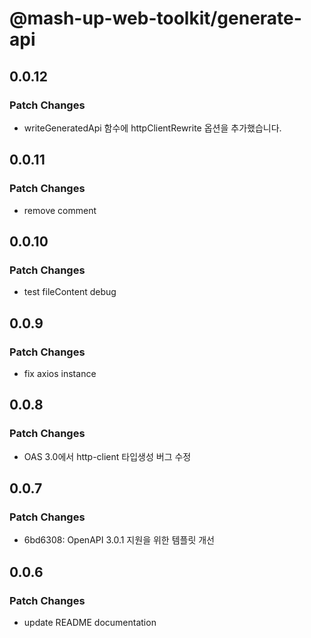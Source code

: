 # @mash-up-web-toolkit/generate-api

## 0.0.12

### Patch Changes

- writeGeneratedApi 함수에 httpClientRewrite 옵션을 추가했습니다.

## 0.0.11

### Patch Changes

- remove comment

## 0.0.10

### Patch Changes

- test fileContent debug

## 0.0.9

### Patch Changes

- fix axios instance

## 0.0.8

### Patch Changes

- OAS 3.0에서 http-client 타입생성 버그 수정

## 0.0.7

### Patch Changes

- 6bd6308: OpenAPI 3.0.1 지원을 위한 템플릿 개선

## 0.0.6

### Patch Changes

- update README documentation

